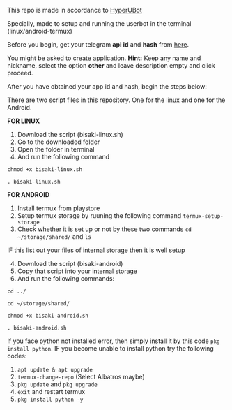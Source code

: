 
This repo is made in accordance to [HyperUBot](https://github.com/prototype74/HyperUBot/)

Specially, made to setup and running the userbot in the terminal (linux/android-termux)

Before you begin, get your telegram **api id** and **hash** from [here](https://my.telegram.org). 

You might be asked to create application. **Hint:** Keep any name and nickname, select the option **other** and leave description empty and click proceed.

After you have obtained your app id and hash, begin the steps below:

There are two script files in this repository. One for the linux and one for the Android.

**FOR LINUX**

1. Download the script (bisaki-linux.sh)
2. Go to the downloaded folder
3. Open the folder in terminal
4. And run the following command

`chmod +x bisaki-linux.sh`

`. bisaki-linux.sh`

**FOR ANDROID**

1. Install termux from playstore
2. Setup termux storage by ruuning the following command `termux-setup-storage`
3. Check whether it is set up or not by these two commands `cd ~/storage/shared/` and `ls`

IF this list out your files of internal storage then it is well setup

4. Download the script (bisaki-android)
5. Copy that script into your internal storage
6. And run the following commands:

`cd ../`

`cd ~/storage/shared/`

`chmod +x bisaki-android.sh`


`. bisaki-android.sh`

If you face python not installed error, then simply install it by this code `pkg install python`. IF you become unable to install python try the following codes:
1. `apt update & apt upgrade`
2. `termux-change-repo` (Select Albatros maybe)
3. `pkg update` and `pkg upgrade`
4. `exit` and restart termux
5. `pkg install python -y`
